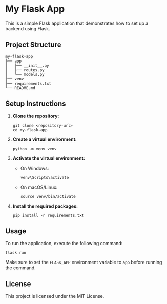 # My Flask App

This is a simple Flask application that demonstrates how to set up a backend using Flask.

## Project Structure

```
my-flask-app
├── app
│   ├── __init__.py
│   ├── routes.py
│   └── models.py
├── venv
├── requirements.txt
└── README.md
```

## Setup Instructions

1. **Clone the repository:**
   ```
   git clone <repository-url>
   cd my-flask-app
   ```

2. **Create a virtual environment:**
   ```
   python -m venv venv
   ```

3. **Activate the virtual environment:**
   - On Windows:
     ```
     venv\Scripts\activate
     ```
   - On macOS/Linux:
     ```
     source venv/bin/activate
     ```

4. **Install the required packages:**
   ```
   pip install -r requirements.txt
   ```

## Usage

To run the application, execute the following command:

```
flask run
```

Make sure to set the `FLASK_APP` environment variable to `app` before running the command.

## License

This project is licensed under the MIT License.